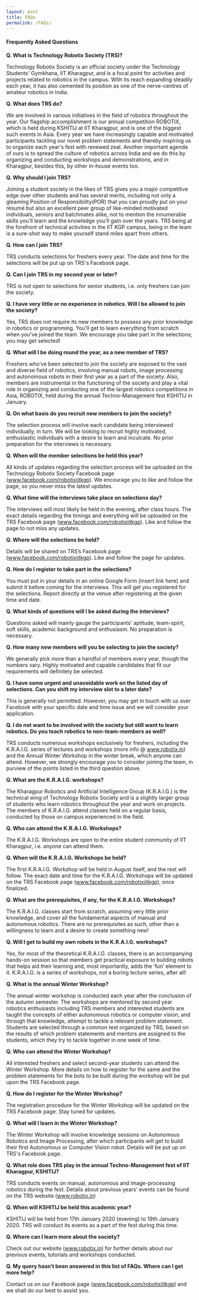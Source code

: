 ```yaml
---
layout: post
title: FAQs
permalink: /FAQs/
---
```


#### Frequently Asked Questions




**Q. What is Technology Robotix Society (TRS)?**

Technology Robotix Society is an official society under the Technology Students' Gymkhana, IIT Kharagpur, and is a focal point for activities and projects related to robotics in the campus. With its reach expanding steadily each year, it has also cemented its position as one of the nerve-centres of amateur robotics in India.

**Q. What does TRS do?**
 
We are involved in various initiatives in the field of robotics throughout the year. Our flagship accomplishment is our annual competition ROBOTIX, which is held during KSHITIJ at IIT Kharagpur, and is one of the biggest such events in Asia. Every year we have increasingly capable and motivated participants tackling our novel problem statements and thereby inspiring us to organize each year's fest with renewed zeal. Another important agenda of ours is to spread the culture of robotics across India and we do this by organizing and conducting workshops and demonstrations, and in Kharagpur, besides this, by other in-house events too.

**Q. Why should I join TRS?**

Joining a student society in the likes of TRS gives you a major competitive edge over other students and has several merits, including not only a gleaming Position of Responsibility(POR) that you can proudly put on your résumé but also an excellent peer group of like-minded motivated individuals, seniors and batchmates alike, not to mention the innumerable skills you’ll learn and the knowledge you’ll gain over the years. TRS being at the forefront of technical activities in the IIT KGP campus, being in the team is a sure-shot way to make yourself stand miles apart from others.

**Q. How can I join TRS?**

TRS conducts selections for freshers every year. The date and time for the selections will be put up on TRS's Facebook page.

**Q. Can I join TRS in my second year or later?**

TRS is not open to selections for senior students, i.e. only freshers can join the society.

**Q. I have very little or no experience in robotics. Will I be allowed to join the society?**

Yes, TRS does not require its new members to possess any prior knowledge in robotics or programming. You’ll get to learn everything from scratch when you’ve joined the team. We encourage you take part in the selections; you may get selected!

**Q. What will I be doing round the year, as a new member of TRS?**

Freshers who’ve been selected to join the society are exposed to the vast and diverse field of robotics, involving manual robots, image processing and autonomous robots in their first year as a part of the society. Also, members are instrumental in the functioning of the society and play a vital role in organizing and conducting one of the largest robotics competitions in Asia, ROBOTIX, held during the annual Techno-Management fest KSHITIJ in January. 

**Q. On what basis do you recruit new members to join the society?**

The selection process will involve each candidate being interviewed individually, in turn. We will be looking to recruit highly motivated, enthusiastic individuals with a desire to learn and inculcate. No prior preparation for the interviews is necessary.

**Q. When will the member selections be held this year?**

All kinds of updates regarding the selection process will be uploaded on the Technology Robotix Society Facebook page (www.facebook.com/robotixiitkgp). We encourage you to like and follow the page, so you never miss the latest updates.

**Q. What time will the interviews take place on selections day?**

The interviews will most likely be held in the evening, after class hours. The exact details regarding the timings and everything will be uploaded on the TRS Facebook page (www.facebook.com/robotixiitkgp). Like and follow the page to not miss any updates.

**Q. Where will the selections be held?**

Details will be shared on TRS’s Facebook page (www.facebook.com/robotixiitkgp). Like and follow the page for updates.

**Q. How do I register to take part in the selections?**

You must put in your details in an online Google Form (insert link here) and submit it before coming for the interviews. This will get you registered for the selections. Report directly at the venue after registering at the given time and date.

**Q. What kinds of questions will I be asked during the interviews?**

Questions asked will mainly gauge the participants’ aptitude, team-spirit, soft skills, academic background and enthusiasm. No preparation is necessary.

**Q. How many new members will you be selecting to join the society?**

We generally pick more than a handful of members every year, though the numbers vary. Highly motivated and capable candidates that fit our requirements will definitely be selected.

**Q. I have some urgent and unavoidable work on the listed day of selections. Can you shift my interview slot to a later date?**

This is generally not permitted. However, you may get in touch with us over Facebook with your specific date and time issue and we will consider your application.

**Q. I do not want to be involved with the society but still want to learn robotics. Do you teach robotics to non-team-members as well?**

TRS conducts numerous workshops exclusively for freshers, including the K.R.A.I.G. series of lectures and workshops (more info @ www.robotix.in) and the Annual Winter Workshop in the winter break, which anyone can attend. However, we strongly encourage you to consider joining the team, in purview of the points listed in the third question above.

**Q. What are the K.R.A.I.G. workshops?**

The Kharagpur Robotics and Artificial Intelligence Group (K.R.A.I.G.) is the technical wing of Technology Robotix Society and is a slightly larger group of students who learn robotics throughout the year and work on projects. The members of K.R.A.I.G. attend classes held on a regular basis, conducted by those on campus experienced in the field. 

**Q. Who can attend the K.R.A.I.G. Workshops?**

The K.R.A.I.G. Workshops are open to the entire student community of IIT Kharagpur, i.e. anyone can attend them.

**Q. When will the K.R.A.I.G. Workshops be held?**

The first K.R.A.I.G. Workshop will be held in August itself, and the rest will follow. The exact date and time for the K.R.A.I.G. Workshops will be updated on the TRS Facebook page (www.facebook.com/robotixiitkgp), once finalized.

**Q. What are the prerequisites, if any, for the K.R.A.I.G. Workshops?**

The K.R.A.I.G. classes start from scratch, assuming very little prior knowledge, and cover all the fundamental aspects of manual and autonomous robotics. There are no prerequisites as such, other than a willingness to learn and a desire to create something new!

**Q. Will I get to build my own robots in the K.R.A.I.G. workshops?**

Yes, for most of the theoretical K.R.A.I.G. classes, there is an accompanying hands-on session so that members get practical exposure to building robots that helps aid their learning and, most importantly, adds the ‘fun’ element to it. K.R.A.I.G. is a series of workshops, not a boring lecture series, after all!

**Q. What is the annual Winter Workshop?**

The annual winter workshop is conducted each year after the conclusion of the autumn semester. The workshops are mentored by second year robotics enthusiasts including TRS members and interested students are taught the concepts of either autonomous robotics or computer vision, and through that knowledge, attempt to tackle a relevant problem statement. Students are selected through a common test organized by TRS, based on the results of which problem statements and mentors are assigned to the students, which they try to tackle together in one week of time.

**Q. Who can attend the Winter Workshop?**

All interested freshers and select second-year students can attend the Winter Workshop. More details on how to register for the same and the problem statements for the bots to be built during the workshop will be put upon the TRS Facebook page.

**Q. How do I register for the Winter Workshop?**

The registration procedure for the Winter Workshop will be updated on the TRS Facebook page. Stay tuned for updates.

**Q. What will I learn in the Winter Workshop?**

The Winter Workshop will involve knowledge sessions on Autonomous Robotics and Image Processing, after which participants will get to build their first Autonomous or Computer Vision robot. Details will be put up on TRS's Facebook page.

**Q. What role does TRS play in the annual Techno-Management fest of IIT Kharagpur, KSHITIJ?**

TRS conducts events on manual, autonomous and image-processing robotics during the fest. Details about previous years’ events can be found on the TRS website (www.robotix.in) 

**Q. When will KSHITIJ be held this academic year?**

KSHITIJ will be held from 17th January 2020 (evening) to 19th January 2020. TRS will conduct its events as a part of the fest during this time.

**Q. Where can I learn more about the society?**

Check out our website (www.robotix.in) for further details about our previous events, tutorials and workshops conducted.

**Q. My query hasn’t been answered in this list of FAQs. Where can I get more help?**

Contact us on our Facebook page (www.facebook.com/robotixiitkgp) and we shall do our best to assist you.
